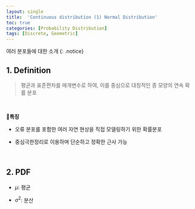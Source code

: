 ```yaml
---
layout: single
title:  'Continuous distribution (1) Normal Distribution'
toc: true
categories: [Probability Distribution]
tags: [Discrete, Geometric]
---
```


여러 분포들에 대한 소개
{: .notice}

## 1. Definition

> 평균과 표준편차를 매개변수로 하여, 이를 중심으로 대칭적인 종 모양의 연속 확률 분포

<br>

📍**특징**

- 오류 분포를 포함한 여러 자연 현상을 직접 모델링하기 위한 확률분포

- 중심극한정리로 이용하며 단순하고 정확한 근사 가능

<br>

## 2. PDF



- $\mu$: 평균

- $\sigma^2$: 분산

<br>

# 
